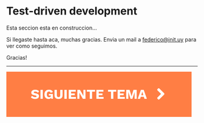 # Test-driven development

Esta seccion esta en construccion...

Si llegaste hasta aca, muchas gracias. Envia un mail a [federico@init.uy](federico@init.uy) para ver como seguimos.

Gracias!


<hr />

[![Siguiente](../next.svg)](../)